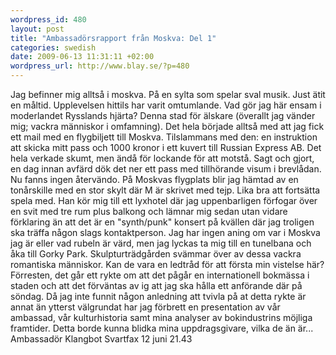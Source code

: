 ```yaml
--- 
wordpress_id: 480 
layout: post
title: "Ambassadörsrapport från Moskva: Del 1" 
categories: swedish 
date: 2009-06-13 11:31:11 +02:00 
wordpress_url: http://www.blay.se/?p=480 
---
```


Jag befinner mig alltså i moskva. På en sylta som spelar sval musik. Just ätit en måltid. Upplevelsen hittils har varit omtumlande. Vad gör jag här ensam i moderlandet Rysslands hjärta? Denna stad för älskare (överallt jag vänder mig; vackra människor i omfamning). Det hela började alltså med att jag fick ett mail med en flygbiljett till Moskva. Tilslammans med den: en instruktion att skicka mitt pass och 1000 kronor i ett kuvert till Russian Express AB. Det hela verkade skumt, men ändå för lockande för att motstå. Sagt och gjort, en dag innan avfärd dök det ner ett pass med tillhörande visum i brevlådan. Nu fanns ingen återvändo. På Moskvas flygplats blir jag hämtad av en tonårskille med en stor skylt där M är skrivet med tejp. Lika bra att fortsätta spela med. Han kör mig till ett lyxhotel där jag uppenbarligen förfogar över en svit med tre rum plus balkong och lämnar mig sedan utan vidare förklaring än att det är en "synth/punk" konsert på kvällen där jag troligen ska träffa någon slags kontaktperson. Jag har ingen aning om var i Moskva jag är eller vad rubeln är värd, men jag lyckas ta mig till en tunelbana och åka till Gorky Park. Skulpturträdgården svämmar över av dessa vackra romantiska människor. Kan de vara en ledtråd för att första min vistelse här? Förresten, det går ett rykte om att det pågår en internationell bokmässa i staden och att det förväntas av ig att jag ska hålla ett anförande där på söndag. Då jag inte funnit någon anledning att tvivla på at detta rykte är annat än ytterst välgrundat har jag förbrett en presentation av vår ambassad, vår kulturhistoria samt mina analyser av bokindustrins möjliga framtider. Detta borde kunna blidka mina uppdragsgivare, vilka de än är... Ambassadör Klangbot Svartfax 12 juni 21.43 
